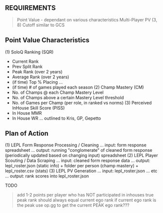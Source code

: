 

## REQUIREMENTS
> Point Value - dependant on various characteristics 
> Multi-Player PV (3, 8) Cutoff similar to GCS

## Point Value Characteristics 
(1) SoloQ Ranking (SQR)
- Current Rank
- Prev Split Rank
- Peak Rank (over 2 years)
- Average Rank (over 2 years) 
- (if time) Top % Placing ... 
- (if time) # of games played each season 
(2) Champ Mastery (CM)
- No. of Champs @ each Champ Mastery Level
- No. of Champs above a certain Mastery Level threshold
- No. of Games per Champ (per role, in ranked vs norms) 
(3) Perceived InHouse Skill Score (PISS) 
- In House MMR
- In House WR
... outlined to Kris, GP, Gepetto

## Plan of Action
(1) LEPL Form Response Processing / Cleaning
... input: form response spreadsheet
... output: running "conglomerate" of cleaned form response (periodically updated based on changing input) spreadsheet 
(2) LEPL Player Scouting / Data Scraping
... input: cleaned form response data 
... output: lepl_roster.json (static info) + folder per person (champ mastery) + lepl_roster.csv (stats)
(3) LEPL PV Generation
... input: lepl_roster.json ... etc
... output: rank scores into lepl_roster.json 


TODO
> add 1-2 points per player who has NOT participated in inhouses 
> true peak rank should always equal current ego rank if current ego rank is the peak
> use op.gg to get the current PEAK ego rank??? 